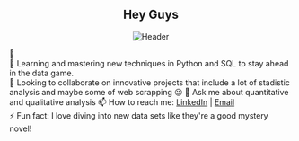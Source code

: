 
<div align="center">
  
## Hey Guys

![Header](Naranjado.gif)

</div>

🔭   
🌱 Learning and mastering new techniques in Python and SQL to stay ahead in the data game.  
👯 Looking to collaborate on innovative projects that include a lot of stadistic analysis and maybe some of web scrapping 😉 
💬 Ask me about quantitative and qualitative analysis 
📫 How to reach me: [LinkedIn](www.linkedin.com/in/natalia-lopera) | [Email](loperanataliaal@gmail.com)   
⚡ Fun fact: I love diving into new data sets like they're a good mystery novel!



